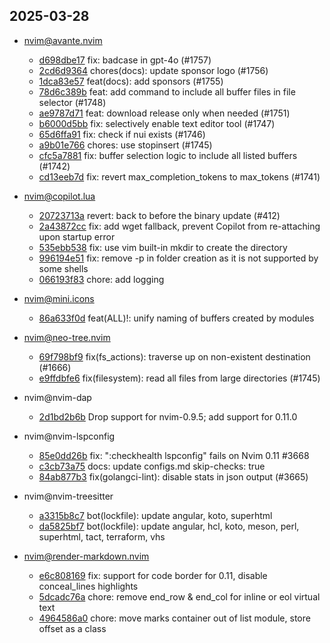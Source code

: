 ## 2025-03-28

* nvim@avante.nvim
  - [d698dbe17](https://github.com/yetone/avante.nvim/commit/d698dbe17ad94a0efde2355266e5afacb3851163) fix: badcase in gpt-4o (#1757)
  - [2cd6d9364](https://github.com/yetone/avante.nvim/commit/2cd6d93640ac779bbd0ec51f594cf38b242a9f5d) chores(docs): update sponsor logo (#1756)
  - [1dca83e57](https://github.com/yetone/avante.nvim/commit/1dca83e578d50979813760fd397cadaea47d5b64) feat(docs): add sponsors (#1755)
  - [78d6c389b](https://github.com/yetone/avante.nvim/commit/78d6c389b4f94b2040c87c82558ea6cd9328ef95) feat: add command to include all buffer files in file selector (#1748)
  - [ae9787d71](https://github.com/yetone/avante.nvim/commit/ae9787d716fe82638f5a7611a1fd7020d3938074) feat: download release only when needed (#1751)
  - [b6000d5bb](https://github.com/yetone/avante.nvim/commit/b6000d5bbcb85e3b11177846220bfd438fc013dd) fix: selectively enable text editor tool (#1747)
  - [65d6ffa91](https://github.com/yetone/avante.nvim/commit/65d6ffa91703aaf779f4cd77d6e05ff5a1ab1dcf) fix: check if nui exists (#1746)
  - [a9b01e766](https://github.com/yetone/avante.nvim/commit/a9b01e766e90ff49690bfa8ff651f9a7e80f7d7b) chores: use stopinsert (#1745)
  - [cfc5a7881](https://github.com/yetone/avante.nvim/commit/cfc5a78813909a1aa2c25ec7f1d8d37f078f60da) fix: buffer selection logic to include all listed buffers (#1742)
  - [cd13eeb7d](https://github.com/yetone/avante.nvim/commit/cd13eeb7d9093b74b14da7382d49addbf9846f04) fix: revert max_completion_tokens to max_tokens (#1741)

* nvim@copilot.lua
  - [20723713a](https://github.com/zbirenbaum/copilot.lua/commit/20723713aa5fbfd535fcf0cd28753a899ca3d526) revert: back to before the binary update (#412)
  - [2a43872cc](https://github.com/zbirenbaum/copilot.lua/commit/2a43872cc6415927e730da7a7f603b34e162bde7) fix: add wget fallback, prevent Copilot from re-attaching upon startup error
  - [535ebb538](https://github.com/zbirenbaum/copilot.lua/commit/535ebb53880ae67e33d9e50b503d25f9ef3ca06c) fix: use vim built-in mkdir to create the directory
  - [996194e51](https://github.com/zbirenbaum/copilot.lua/commit/996194e514dfe08a6eab0eb800fa5ec2725c1251) fix: remove -p in folder creation as it is not supported by some shells
  - [066193f83](https://github.com/zbirenbaum/copilot.lua/commit/066193f83103943622a309d17d14e7e8d1ce1a47) chore: add logging

* nvim@mini.icons
  - [86a633f0d](https://github.com/echasnovski/mini.icons/commit/86a633f0dffcfd80110bac86681dbf4b5c37ba5c) feat(ALL)!: unify naming of buffers created by modules

* nvim@neo-tree.nvim
  - [69f798bf9](https://github.com/nvim-neo-tree/neo-tree.nvim/commit/69f798bf9493b84df660ac3c6b2fc03e23956d25) fix(fs_actions): traverse up on non-existent destination (#1666)
  - [e9ffdbfe6](https://github.com/nvim-neo-tree/neo-tree.nvim/commit/e9ffdbfe6924f62e8973232c084332a821498757) fix(filesystem): read all files from large directories (#1745)

* nvim@nvim-dap
  - [2d1bd2b6b](https://github.com/mfussenegger/nvim-dap/commit/2d1bd2b6bd0f366a531b6d5b0f8a955d804c918a) Drop support for nvim-0.9.5; add support for 0.11.0

* nvim@nvim-lspconfig
  - [85e0dd26b](https://github.com/neovim/nvim-lspconfig/commit/85e0dd26b710e834a105d679200d01e326a3d2b0) fix: ":checkhealth lspconfig" fails on Nvim 0.11 #3668
  - [c3cb73a75](https://github.com/neovim/nvim-lspconfig/commit/c3cb73a75bbf58a82764c563c17bcf87bdd89595) docs: update configs.md skip-checks: true
  - [84ab877b3](https://github.com/neovim/nvim-lspconfig/commit/84ab877b3c5200c52b635a3c260da7567528b7d4) fix(golangci-lint): disable stats in json output (#3665)

* nvim@nvim-treesitter
  - [a3315b8c7](https://github.com/nvim-treesitter/nvim-treesitter/commit/a3315b8c7f0f1ddaa30b24bcc0af0d31024dfb6a) bot(lockfile): update angular, koto, superhtml
  - [da5825bf7](https://github.com/nvim-treesitter/nvim-treesitter/commit/da5825bf70cc2ea7eacd1e60c32c07baf19adeba) bot(lockfile): update angular, hcl, koto, meson, perl, superhtml, tact, terraform, vhs

* nvim@render-markdown.nvim
  - [e6c808169](https://github.com/MeanderingProgrammer/render-markdown.nvim/commit/e6c8081691881fd63b4d72cb472094ac190ac56e) fix: support for code border for 0.11, disable conceal_lines highlights
  - [5dcadc76a](https://github.com/MeanderingProgrammer/render-markdown.nvim/commit/5dcadc76aca61156ff5156cd2d0339e5fbe741c3) chore: remove end_row & end_col for inline or eol virtual text
  - [4964586a0](https://github.com/MeanderingProgrammer/render-markdown.nvim/commit/4964586a0c58127aef1fba8336520fe042255353) chore: move marks container out of list module, store offset as a class